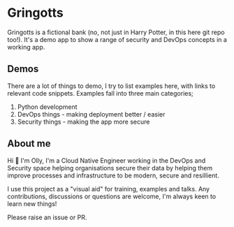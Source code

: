 # Gringotts

Gringotts is a fictional bank (no, not just in Harry Potter, in this here git repo too!).
It's a demo app to show a range of security and DevOps concepts in a working app.

## Demos

There are a lot of things to demo, I try to list examples here, with links to relevant code snippets.
Examples fall into three main categories;

1. Python development
2. DevOps things - making deployment better / easier
3. Security things - making the app more secure


## About me

Hi 👋 I'm Olly, 
I'm a Cloud Native Engineer working in the DevOps and Security space 
helping organisations secure their data by helping them improve 
processes and infrastructure to be modern, secure and resillient.

I use this project as a "visual aid" for training, examples and talks.
Any contributions, discussions or questions are welcome, I'm always keen to learn new things!

Please raise an issue or PR.

